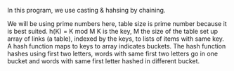 In this program, we use casting & hahsing by chaining.

We will be using prime numbers here, table size is prime number because it is best suited. 
h(K) = K mod M 
K is the key, M the size of the table
set up array of links (a table), indexed by the keys, to lists of items with same key. 
A hash function maps to keys to array indicates buckets. The hash function hashes using first two letters, words with same first two letters go in one bucket and words with same first letter hashed in different bucket. 
